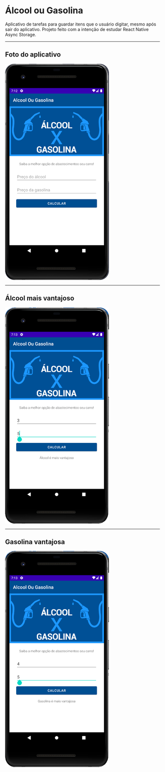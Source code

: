 # Álcool ou Gasolina

Aplicativo de tarefas para guardar itens que o usuário digitar, mesmo após sair do aplicativo.
Projeto feito com a intenção de estudar React Native Async Storage.

---

## Foto do aplicativo

![App](https://raw.githubusercontent.com/BrunoBrasolin/fatec/main/programacao-para-dispositivos-moveis/Aula03/AlcoolOuGasolina/readme-images/app.png)

---

## Álcool mais vantajoso

![Álcool](https://raw.githubusercontent.com/BrunoBrasolin/fatec/main/programacao-para-dispositivos-moveis/Aula03/AlcoolOuGasolina/readme-images/alcool.png)

---

## Gasolina vantajosa

![Gasolina](https://raw.githubusercontent.com/BrunoBrasolin/fatec/main/programacao-para-dispositivos-moveis/Aula03/AlcoolOuGasolina/readme-images/gasolina.png)
